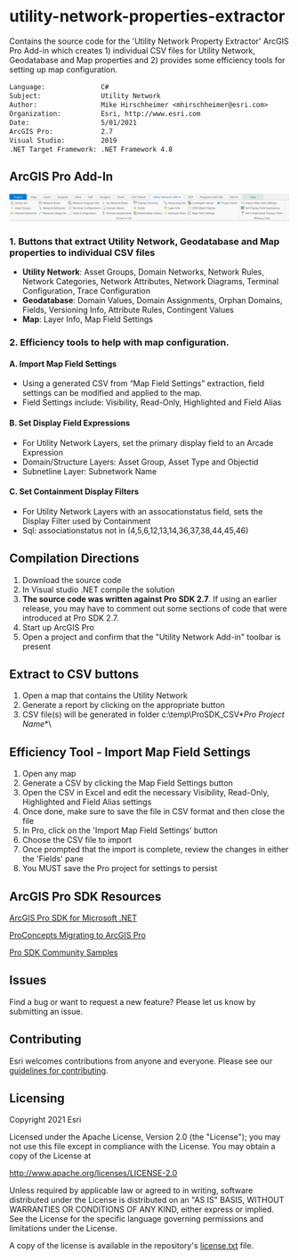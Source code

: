 # utility-network-properties-extractor
Contains the source code for the 'Utility Network Property Extractor' ArcGIS Pro Add-in which creates 1) individual CSV files for Utility Network, Geodatabase and Map properties and 2) provides some efficiency tools for setting up map configuration.

<!-- TODO: Fill this section below with metadata about this sample-->
```
Language:              C#
Subject:               Utility Network
Author:                Mike Hirschheimer <mhirschheimer@esri.com>
Organization:          Esri, http://www.esri.com
Date:                  5/01/2021
ArcGIS Pro:            2.7
Visual Studio:         2019
.NET Target Framework: .NET Framework 4.8
```


## ArcGIS Pro Add-In
 ![Screenshot](Screenshots/Toolbar.PNG) 
      
### 1.  Buttons that extract Utility Network, Geodatabase and Map properties to individual CSV files
* **Utility Network**:   Asset Groups, Domain Networks, Network Rules, Network Categories, Network Attributes, Network Diagrams, Terminal Configuration, Trace Configuration
* **Geodatabase**:  Domain Values, Domain Assignments, Orphan Domains, Fields, Versioning Info, Attribute Rules, Contingent Values
* **Map**:  Layer Info, Map Field Settings
                        
### 2.  Efficiency tools to help with map configuration.

#### A. Import Map Field Settings
* Using a generated CSV from “Map Field Settings” extraction, field settings can be modified and applied to the map.
* Field Settings include:  Visibility, Read-Only, Highlighted and Field Alias

#### B. Set Display Field Expressions
* For Utility Network Layers, set the primary display field to an Arcade Expression
* Domain/Structure Layers:  Asset Group, Asset Type and Objectid
* Subnetline Layer:  Subnetwork Name

#### C. Set Containment Display Filters
* For Utility Network Layers with an assocationstatus field, sets the Display Filter used by Containment
* Sql:  associationstatus not in (4,5,6,12,13,14,36,37,38,44,45,46)            

## Compilation Directions

1.  Download the source code
2.  In Visual studio .NET compile the solution
3.  **The source code was written against Pro SDK 2.7**. If using an earlier release, you may have to comment out some sections of code that were introduced at Pro SDK 2.7.
4.  Start up ArcGIS Pro
5.  Open a project and confirm that the "Utility Network Add-in" toolbar is present

## Extract to CSV buttons
1.  Open a map that contains the Utility Network
2.  Generate a report by clicking on the appropriate button
3.  CSV file(s) will be generated in folder c:\temp\ProSDK_CSV\**Pro Project Name**\ 

## Efficiency Tool - Import Map Field Settings
1.  Open any map
2.  Generate a CSV by clicking the Map Field Settings button
3.  Open the CSV in Excel and edit the necessary Visibility, Read-Only, Highlighted and Field Alias settings
4.  Once done, make sure to save the file in CSV format and then close the file
5.  In Pro, click on the 'Import Map Field Settings' button
6.  Choose the CSV file to import
7.  Once prompted that the import is complete, review the changes in either the 'Fields' pane 
8.  You MUST save the Pro project for settings to persist


## ArcGIS Pro SDK Resources

[ArcGIS Pro SDK for Microsoft .NET](https://pro.arcgis.com/en/pro-app/latest/sdk/)

[ProConcepts Migrating to ArcGIS Pro](https://github.com/esri/arcgis-pro-sdk/wiki/ProConcepts-Migrating-to-ArcGIS-Pro)

[Pro SDK Community Samples](https://github.com/esri/arcgis-pro-sdk-community-samples)


## Issues

Find a bug or want to request a new feature?  Please let us know by submitting an issue.

## Contributing

Esri welcomes contributions from anyone and everyone. Please see our [guidelines for contributing](https://github.com/esri/contributing).

## Licensing
Copyright 2021 Esri

Licensed under the Apache License, Version 2.0 (the "License");
you may not use this file except in compliance with the License.
You may obtain a copy of the License at

   http://www.apache.org/licenses/LICENSE-2.0

Unless required by applicable law or agreed to in writing, software
distributed under the License is distributed on an "AS IS" BASIS,
WITHOUT WARRANTIES OR CONDITIONS OF ANY KIND, either express or implied.
See the License for the specific language governing permissions and
limitations under the License.

A copy of the license is available in the repository's [license.txt]( https://raw.github.com/Esri/quickstart-map-js/master/license.txt) file.
